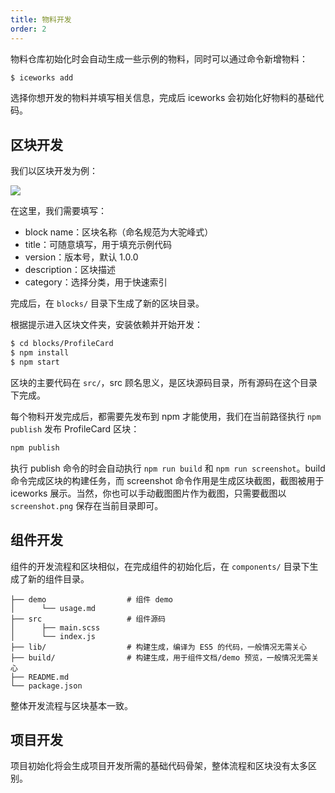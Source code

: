 ```yaml
---
title: 物料开发
order: 2
---
```


物料仓库初始化时会自动生成一些示例的物料，同时可以通过命令新增物料：

```bash
$ iceworks add
```

选择你想开发的物料并填写相关信息，完成后 iceworks 会初始化好物料的基础代码。

## 区块开发

我们以区块开发为例：

![](https://img.alicdn.com/tfs/TB14nyLcwKG3KVjSZFLXXaMvXXa-1470-960.png)

在这里，我们需要填写：

- block name：区块名称（命名规范为大驼峰式）
- title：可随意填写，用于填充示例代码
- version：版本号，默认 1.0.0
- description：区块描述
- category：选择分类，用于快速索引

完成后，在 `blocks/` 目录下生成了新的区块目录。

根据提示进入区块文件夹，安装依赖并开始开发：

```bash
$ cd blocks/ProfileCard
$ npm install
$ npm start
```

区块的主要代码在 `src/`，src 顾名思义，是区块源码目录，所有源码在这个目录下完成。

每个物料开发完成后，都需要先发布到 npm 才能使用，我们在当前路径执行 `npm publish` 发布 ProfileCard 区块：

```bash
npm publish
```

执行 publish 命令的时会自动执行 `npm run build` 和 `npm run screenshot`。build 命令完成区块的构建任务，而 screenshot 命令作用是生成区块截图，截图被用于 iceworks 展示。当然，你也可以手动截图图片作为截图，只需要截图以 `screenshot.png` 保存在当前目录即可。

## 组件开发

组件的开发流程和区块相似，在完成组件的初始化后，在 `components/` 目录下生成了新的组件目录。

```
├── demo                  # 组件 demo
│      └── usage.md
├── src                   # 组件源码
│      ├── main.scss
│      └── index.js
├── lib/                  # 构建生成，编译为 ES5 的代码，一般情况无需关心
├── build/                # 构建生成，用于组件文档/demo 预览，一般情况无需关心
├── README.md
└── package.json
```

整体开发流程与区块基本一致。

## 项目开发

项目初始化将会生成项目开发所需的基础代码骨架，整体流程和区块没有太多区别。
